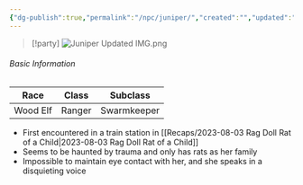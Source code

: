 ```yaml
---
{"dg-publish":true,"permalink":"/npc/juniper/","created":"","updated":""}
---
```



> [!party]
> ![Juniper Updated IMG.png](/img/user/z_Assets/Juniper%20Updated%20IMG.png)

###### Basic Information

| **Race** | **Class** | **Subclass** |
| -------- | --------- | ------------ |
| Wood Elf    | Ranger   | Swarmkeeper  |

- First encountered in a train station in [[Recaps/2023-08-03 Rag Doll Rat of a Child\|2023-08-03 Rag Doll Rat of a Child]]
- Seems to be haunted by trauma and only has rats as her family 
- Impossible to maintain eye contact with her, and she speaks in a disquieting voice